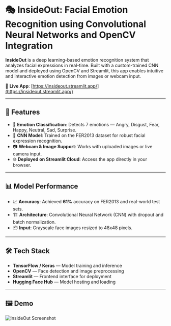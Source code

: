# 🎭 InsideOut: Facial Emotion Recognition using Convolutional Neural Networks and OpenCV Integration

**InsideOut** is a deep learning-based emotion recognition system that analyzes facial expressions in real-time. Built with a custom-trained CNN model and deployed using OpenCV and Streamlit, this app enables intuitive and interactive emotion detection from images or webcam input.

🔗 **Live App**: [https://insideout.streamlit.app/](https://insideout.streamlit.app/)

---

## 🚀 Features

- 🎯 **Emotion Classification**: Detects 7 emotions — Angry, Disgust, Fear, Happy, Neutral, Sad, Surprise.
- 🧠 **CNN Model**: Trained on the FER2013 dataset for robust facial expression recognition.
- 📷 **Webcam & Image Support**: Works with uploaded images or live camera input.
- 🌐 **Deployed on Streamlit Cloud**: Access the app directly in your browser.

---

## 📊 Model Performance

- 📈 **Accuracy**: Achieved **61%** accuracy on FER2013 and real-world test sets.
- 🏗️ **Architecture**: Convolutional Neural Network (CNN) with dropout and batch normalization.
- 📦 **Input**: Grayscale face images resized to 48x48 pixels.

---

## 🛠️ Tech Stack

- **TensorFlow / Keras** — Model training and inference
- **OpenCV** — Face detection and image preprocessing
- **Streamlit** — Frontend interface for deployment
- **Hugging Face Hub** — Model hosting and loading

---

## 🖼️ Demo

![InsideOut Screenshot](https://raw.githubusercontent.com/TheAhsanFarabi/InsideOut/main/screenshot.png)

